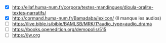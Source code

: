 - [x] http://ellaf.huma-num.fr/corpora/textes-mandingues/dioula-oralite-textes-narratifs/
- [x] http://cormand.huma-num.fr/Bamadaba/lexicon/ (Il manque les audios)
- [ ] https://live.bible.is/bible/BAMLSB/MRK/1?audio_type=audio_drama
- [ ] https://books.openedition.org/demopolis/515
- [ ] https://jw.org
